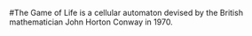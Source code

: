 #The Game of Life is a cellular automaton devised by the British mathematician John Horton Conway in 1970.